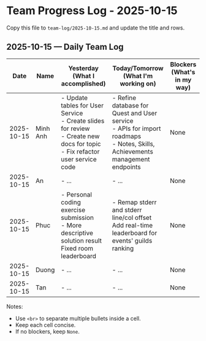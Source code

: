 # Team Progress Log - 2025-10-15

Copy this file to `team-log/2025-10-15.md` and update the title and rows.

## 2025-10-15 — Daily Team Log

| Date | Name | Yesterday (What I accomplished) | Today/Tomorrow (What I'm working on) | Blockers (What's in my way) |
|---|---|---|---|---|
| 2025-10-15 | Minh Anh | - Update tables for User Service <br> - Create slides for review <br> - Create new docs for topic <br> - Fix refactor user service code | - Refine database for Quest and User service <br> - APIs for import roadmaps <br> - Notes, Skills, Achievements management endpoints | None |
| 2025-10-15 | An | - ... | - ... | None |
| 2025-10-15 | Phuc | - Personal coding exercise submission <br> - More descriptive solution result <br> Fixed room leaderboard | - Remap stderr and stderr line/col offset <br> Add real-time leaderboard for events' guilds ranking | None  |
| 2025-10-15 | Duong | - ... | - ... | None |
| 2025-10-15 | Tan | - ... | - ... | None |

Notes:
- Use `<br>` to separate multiple bullets inside a cell.
- Keep each cell concise.
- If no blockers, keep `None`.
